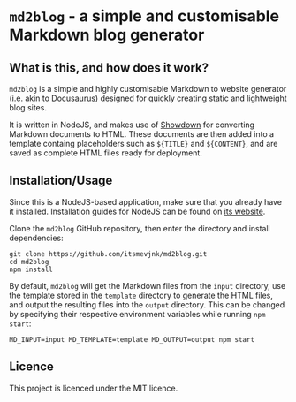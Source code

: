 # `md2blog` - a simple and customisable Markdown blog generator

## What is this, and how does it work?

`md2blog` is a simple and highly customisable Markdown to website generator (i.e. akin to [Docusaurus](https://docusaurus.io/)) designed for quickly creating static and lightweight blog sites.

It is written in NodeJS, and makes use of [Showdown](https://github.com/showdownjs/showdown) for converting Markdown documents to HTML. These documents are then added into a template containg placeholders such as `${TITLE}` and `${CONTENT}`, and are saved as complete HTML files ready for deployment.

## Installation/Usage

Since this is a NodeJS-based application, make sure that you already have it installed. Installation guides for NodeJS can be found on [its website](https://nodejs.org/).

Clone the `md2blog` GitHub repository, then enter the directory and install dependencies:
```
git clone https://github.com/itsmevjnk/md2blog.git
cd md2blog
npm install
```
By default, `md2blog` will get the Markdown files from the `input` directory, use the template stored in the `template` directory to generate the HTML files, and output the resulting files into the `output` directory. This can be changed by specifying their respective environment variables while running `npm start`:
```
MD_INPUT=input MD_TEMPLATE=template MD_OUTPUT=output npm start
```

## Licence
This project is licenced under the MIT licence.